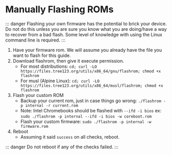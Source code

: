 # Manually Flashing ROMs

::: danger
Flashing your own firmware has the potential to brick your device. Do not do this unless you are sure you know what you are doing/have a way to recover from a bad flash. Some level of knowledge with using the Linux command line is required.
:::

1. Have your firmware rom. We will assume you already have the file you want to flash for this guide.
2. Download flashrom, then give it execute permission.
   - For most distributions: `cd; curl -LO https://files.tree123.org/utils/x86_64/gnu/flashrom; chmod +x flashrom`
   - For musl (Alpine Linux): `cd; curl -LO https://files.tree123.org/utils/x86_64/musl/flashrom; chmod +x flashrom`
3. Flash your custom ROM
   - Backup your current rom, just in case things go wrong: `./flashrom -p internal -r current.rom`
   - Note: Intel Chromebooks should be flashed with `--ifd -i bios` ex: `sudo ./flashrom -p internal --ifd -i bios -w coreboot.rom`
   - Flash your custom firmware: `sudo ./flashrom -p internal -w firmware.rom`
4. Reboot
   - Assuming it said `success` on all checks, reboot.

::: danger
Do not reboot if any of the checks failed.
:::
